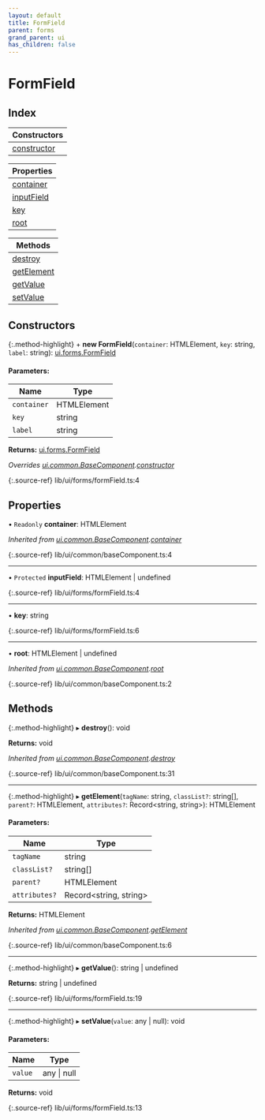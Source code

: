 ```yaml
---
layout: default
title: FormField
parent: forms
grand_parent: ui
has_children: false
---
```


# FormField

## Index

| Constructors |
|-----------|
| [constructor](#constructor) |

| Properties |
|-----------|
| [container](#container) |
| [inputField](#inputfield) |
| [key](#key) |
| [root](#root) |

| Methods |
|-----------|
| [destroy](#destroy) |
| [getElement](#getelement) |
| [getValue](#getvalue) |
| [setValue](#setvalue) |

## Constructors

{:.method-highlight}
\+ **new FormField**(`container`: HTMLElement, `key`: string, `label`: string): [ui.forms.FormField](../ui_forms_formfield)

#### Parameters:

Name | Type |
------ | ------ |
`container` | HTMLElement |
`key` | string |
`label` | string |

**Returns:** [ui.forms.FormField](../ui_forms_formfield)

*Overrides [ui.common.BaseComponent](../ui_common_basecomponent).[constructor](../ui_common_basecomponent#constructor)*

{:.source-ref}
lib/ui/forms/formField.ts:4

## Properties

• `Readonly` **container**: HTMLElement

*Inherited from [ui.common.BaseComponent](../ui_common_basecomponent).[container](../ui_common_basecomponent#container)*

{:.source-ref}
lib/ui/common/baseComponent.ts:4

___

• `Protected` **inputField**: HTMLElement \| undefined

{:.source-ref}
lib/ui/forms/formField.ts:4

___

•  **key**: string

{:.source-ref}
lib/ui/forms/formField.ts:6

___

•  **root**: HTMLElement \| undefined

*Inherited from [ui.common.BaseComponent](../ui_common_basecomponent).[root](../ui_common_basecomponent#root)*

{:.source-ref}
lib/ui/common/baseComponent.ts:2

## Methods

{:.method-highlight}
▸ **destroy**(): void

**Returns:** void

*Inherited from [ui.common.BaseComponent](../ui_common_basecomponent).[destroy](../ui_common_basecomponent#destroy)*

{:.source-ref}
lib/ui/common/baseComponent.ts:31

___

{:.method-highlight}
▸ **getElement**(`tagName`: string, `classList?`: string[], `parent?`: HTMLElement, `attributes?`: Record\<string, string>): HTMLElement

#### Parameters:

Name | Type |
------ | ------ |
`tagName` | string |
`classList?` | string[] |
`parent?` | HTMLElement |
`attributes?` | Record\<string, string> |

**Returns:** HTMLElement

*Inherited from [ui.common.BaseComponent](../ui_common_basecomponent).[getElement](../ui_common_basecomponent#getelement)*

{:.source-ref}
lib/ui/common/baseComponent.ts:6

___

{:.method-highlight}
▸ **getValue**(): string \| undefined

**Returns:** string \| undefined

{:.source-ref}
lib/ui/forms/formField.ts:19

___

{:.method-highlight}
▸ **setValue**(`value`: any \| null): void

#### Parameters:

Name | Type |
------ | ------ |
`value` | any \| null |

**Returns:** void

{:.source-ref}
lib/ui/forms/formField.ts:13
